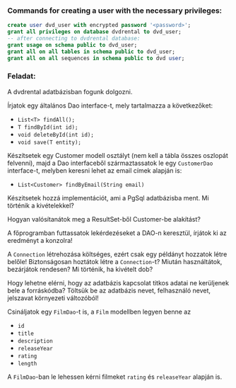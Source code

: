 ### Commands for creating a user with the necessary privileges:

```sql
create user dvd_user with encrypted password '<password>';
grant all privileges on database dvdrental to dvd_user;
-- after connecting to dvdrental database:
grant usage on schema public to dvd_user;
grant all on all tables in schema public to dvd_user;
grant all on all sequences in schema public to dvd user;
```

### Feladat:

A dvdrental adatbázisban fogunk dolgozni.

Írjatok egy általános Dao interface-t, mely tartalmazza a következőket:
- `List<T> findAll();`
- `T findById(int id);`
- `void deleteById(int id);`
- `void save(T entity);`

Készítsetek egy Customer modell osztályt (nem kell a tábla összes oszlopát felvenni),
majd a Dao interfaceből származtassatok le egy `CustomerDao` interface-t,
melyben keresni lehet az email címek alapján is:
 - `List<Customer> findByEmail(String email)`

Készitsetek hozzá implementációt, ami a PgSql adatbázisba ment.
Mi történik a kivételekkel?

Hogyan valósítanátok meg a ResultSet-ből Customer-be alakítást?


A főprogramban futtassatok lekérdezéseket a DAO-n keresztül, írjátok ki az eredményt a konzolra!

A `Connection` létrehozása költséges, ezért csak egy példányt hozzatok létre belőle!
Biztonságosan hoztátok létre a `Connection`-t?
Miután használtátok, bezárjátok rendesen?
Mi történik, ha kivételt dob?

Hogy lehetne elérni, hogy az adatbázis kapcsolat titkos adatai ne kerüljenek bele a forráskódba?
Töltsük be az adatbázis nevet, felhasználó nevet, jelszavat környezeti változóból!

Csináljatok egy `FilmDao`-t is, a `Film` modellben legyen benne az 
- `id`
- `title`
- `description`
- `releaseYear`
- `rating`
- `length`

A `FilmDao`-ban le lehessen kérni filmeket `rating` és `releaseYear` alapján is.